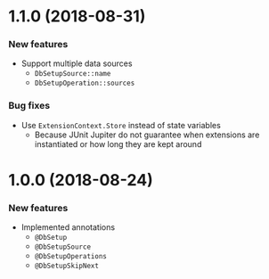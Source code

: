 # 1.1.0 (2018-08-31)
### New features
* Support multiple data sources
    * `DbSetupSource::name`
    * `DbSetupOperation::sources`
    
### Bug fixes
* Use `ExtensionContext.Store` instead of state variables
    * Because JUnit Jupiter do not guarantee when extensions are instantiated or how long they are kept around 

# 1.0.0 (2018-08-24)
### New features
* Implemented annotations
    * `@DbSetup`
    * `@DbSetupSource`
    * `@DbSetupOperations`
    * `@DbSetupSkipNext`